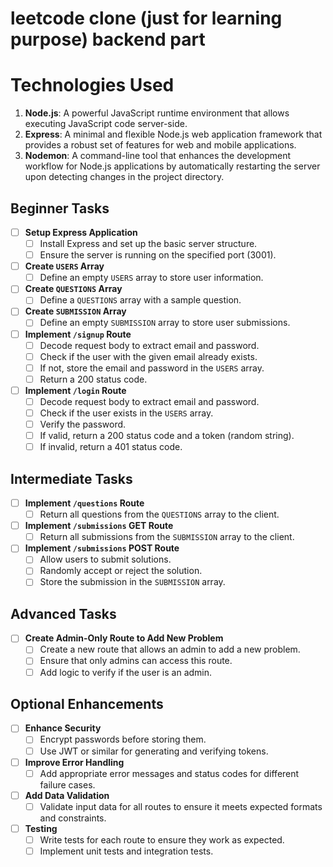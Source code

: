 # leetcode clone (just for learning purpose) backend part

# Technologies Used

01. **Node.js**: A powerful JavaScript runtime environment that allows executing JavaScript code server-side.
02. **Express**: A minimal and flexible Node.js web application framework that provides a robust set of features for web and mobile applications.
03. **Nodemon**: A command-line tool that enhances the development workflow for Node.js applications by automatically restarting the server upon detecting changes in the project directory.



## Beginner Tasks
- [ ] **Setup Express Application**
  - [ ] Install Express and set up the basic server structure.
  - [ ] Ensure the server is running on the specified port (3001).

- [ ] **Create `USERS` Array**
  - [ ] Define an empty `USERS` array to store user information.

- [ ] **Create `QUESTIONS` Array**
  - [ ] Define a `QUESTIONS` array with a sample question.

- [ ] **Create `SUBMISSION` Array**
  - [ ] Define an empty `SUBMISSION` array to store user submissions.

- [ ] **Implement `/signup` Route**
  - [ ] Decode request body to extract email and password.
  - [ ] Check if the user with the given email already exists.
  - [ ] If not, store the email and password in the `USERS` array.
  - [ ] Return a 200 status code.

- [ ] **Implement `/login` Route**
  - [ ] Decode request body to extract email and password.
  - [ ] Check if the user exists in the `USERS` array.
  - [ ] Verify the password.
  - [ ] If valid, return a 200 status code and a token (random string).
  - [ ] If invalid, return a 401 status code.

## Intermediate Tasks
- [ ] **Implement `/questions` Route**
  - [ ] Return all questions from the `QUESTIONS` array to the client.

- [ ] **Implement `/submissions` GET Route**
  - [ ] Return all submissions from the `SUBMISSION` array to the client.

- [ ] **Implement `/submissions` POST Route**
  - [ ] Allow users to submit solutions.
  - [ ] Randomly accept or reject the solution.
  - [ ] Store the submission in the `SUBMISSION` array.

## Advanced Tasks
- [ ] **Create Admin-Only Route to Add New Problem**
  - [ ] Create a new route that allows an admin to add a new problem.
  - [ ] Ensure that only admins can access this route.
  - [ ] Add logic to verify if the user is an admin.

## Optional Enhancements
- [ ] **Enhance Security**
  - [ ] Encrypt passwords before storing them.
  - [ ] Use JWT or similar for generating and verifying tokens.

- [ ] **Improve Error Handling**
  - [ ] Add appropriate error messages and status codes for different failure cases.

- [ ] **Add Data Validation**
  - [ ] Validate input data for all routes to ensure it meets expected formats and constraints.

- [ ] **Testing**
  - [ ] Write tests for each route to ensure they work as expected.
  - [ ] Implement unit tests and integration tests.
